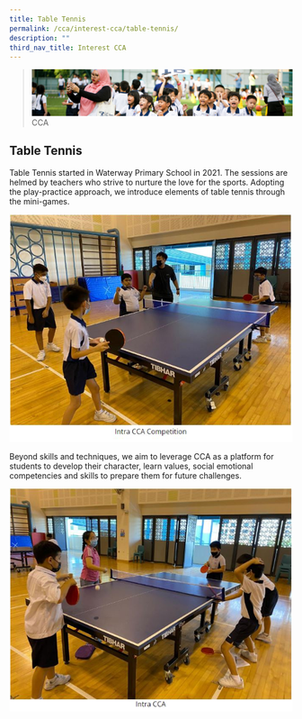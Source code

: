 ```yaml
---
title: Table Tennis
permalink: /cca/interest-cca/table-tennis/
description: ""
third_nav_title: Interest CCA
---
```

>![](/images/CCA/CCA_02.jpg)
>CCA


## Table Tennis

Table Tennis started in Waterway Primary School in 2021. The sessions are helmed by teachers who strive to nurture the love for the sports. Adopting the play-practice approach, we introduce elements of table tennis through the mini-games.

![](/images/CCA/Table%20Tennis%201.jpg)


Beyond skills and techniques, we aim to leverage CCA as a platform for students to develop their character, learn values, social emotional competencies and skills to prepare them for future challenges.

![](/images/CCA/Table%20Tennis%202.jpg)